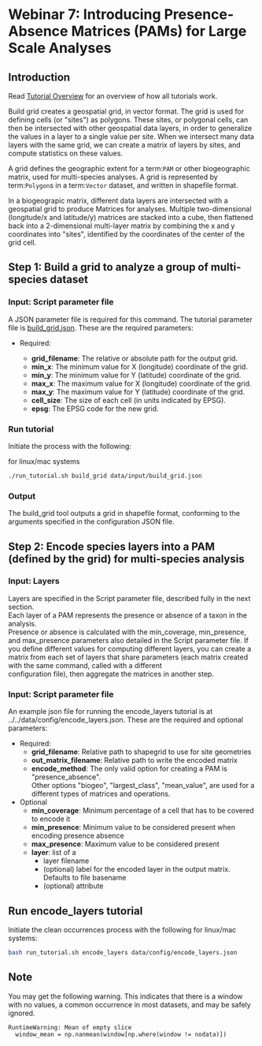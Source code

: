 # Webinar 7: Introducing Presence-Absence Matrices (PAMs) for Large Scale Analyses

## Introduction

Read [Tutorial Overview](../tutorial/w1_overview.md) for an overview of how all
tutorials work.

Build grid creates a geospatial grid, in vector format.  The grid is used for defining
cells (or "sites") as polygons.  These sites, or polygonal cells, can then be
intersected with other geospatial data layers, in order to generalize the values in a
layer to a single value per site.  When we intersect many data layers with the same
grid, we can create a matrix of layers by sites, and compute statistics on these values.

A grid defines the geographic extent for a term:`PAM` or other biogeographic matrix,
used for multi-species analyses. A grid is represented by term:`Polygon`s in a
term:`Vector` dataset, and written in shapefile format.

In a biogeograpic matrix,
different data layers are intersected with a geospatial grid to produce Matrices for
analyses.  Multiple two-dimensional (longitude/x and latitude/y) matrices are stacked
into a cube, then flattened back into a 2-dimensional multi-layer matrix by combining
the x and y coordinates into "sites", identified by the coordinates of the center of
the grid cell.

## Step 1: Build a grid to analyze a group of multi-species dataset

### Input: Script parameter file

A JSON parameter file is required for this command.  The tutorial parameter file
is [build_grid.json](../../data/input/build_grid.json). These are the required
parameters:

* Required:

  * **grid_filename**: The relative or absolute path for the output grid.
  * **min_x**: The minimum value for X (longitude) coordinate of the grid.
  * **min_y**: The minimum value for Y (latitude) coordinate of the grid.
  * **max_x**: The maximum value for X (longitude) coordinate of the grid.
  * **max_y**: The maximum value for Y (latitude) coordinate of the grid.
  * **cell_size**: The size of each cell (in units indicated by EPSG).
  * **epsg**: The EPSG code for the new grid.

### Run tutorial

Initiate the process with the following:

for linux/mac systems

```zsh
./run_tutorial.sh build_grid data/input/build_grid.json
```

### Output

The build_grid tool outputs a grid in shapefile format, conforming to the arguments
specified in the configuration JSON file.

## Step 2: Encode species layers into a PAM (defined by the grid) for multi-species analysis

### Input: Layers

Layers are specified in the Script parameter file, described fully in the next section.  
Each layer of a PAM represents the presence or absence of a taxon in the analysis.  
Presence or absence is calculated with the min_coverage, min_presence, and  max_presence
parameters also detailed in the Script parameter file.  If you define different values
for computing different layers, you can create a matrix from each set of layers that
share parameters (each matrix created with the same command, called with a different  
configuration file), then aggregate the matrices in another step.  

### Input: Script parameter file

An example json file for running the encode_layers tutorial is at
../../data/config/encode_layers.json. These are the required and optional
parameters:

* Required:
  * **grid_filename**: Relative path to shapegrid to use for site geometries
  * **out_matrix_filename**: Relative path to write the encoded matrix
  * **encode_method**: The only valid option for creating a PAM is "presence_absence".  
    Other options "biogeo", "largest_class", "mean_value", are used for a different 
    types of matrices and operations.
* Optional
  * **min_coverage**: Minimum percentage of a cell that has to be covered to encode it
  * **min_presence**: Minimum value to be considered present when encoding presence
    absence
  * **max_presence**: Maximum value to be considered present
  * **layer**: list of a
    * layer filename
    * (optional) label for the encoded layer in the output matrix. Defaults to file
        basename
    * (optional) attribute

## Run encode_layers tutorial

Initiate the clean occurrences process with the following for linux/mac systems:

```zsh
bash run_tutorial.sh encode_layers data/config/encode_layers.json
```

## Note

You may get the following warning.  This indicates that there is a window with no
values, a common occurrence in most datasets, and may be safely ignored.

```commandline
RuntimeWarning: Mean of empty slice
  window_mean = np.nanmean(window[np.where(window != nodata)])
```
